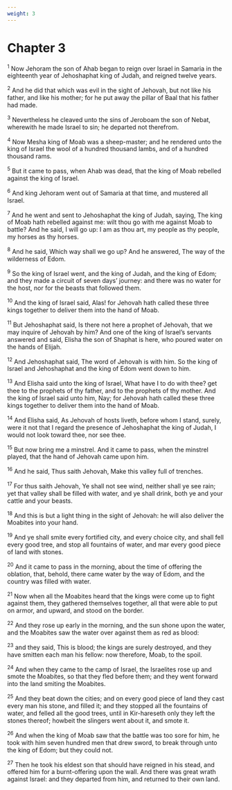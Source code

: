 ```yaml
---
weight: 3
---
```


# Chapter 3

<sup>1</sup> Now Jehoram the son of Ahab began to reign over Israel in Samaria in the eighteenth year of Jehoshaphat king of Judah, and reigned twelve years. 

<sup>2</sup> And he did that which was evil in the sight of Jehovah, but not like his father, and like his mother; for he put away the pillar of Baal that his father had made. 

<sup>3</sup> Nevertheless he cleaved unto the sins of Jeroboam the son of Nebat, wherewith he made Israel to sin; he departed not therefrom. 

<sup>4</sup> Now Mesha king of Moab was a sheep-master; and he rendered unto the king of Israel the wool of a hundred thousand lambs, and of a hundred thousand rams. 

<sup>5</sup> But it came to pass, when Ahab was dead, that the king of Moab rebelled against the king of Israel. 

<sup>6</sup> And king Jehoram went out of Samaria at that time, and mustered all Israel. 

<sup>7</sup> And he went and sent to Jehoshaphat the king of Judah, saying, The king of Moab hath rebelled against me: wilt thou go with me against Moab to battle? And he said, I will go up: I am as thou art, my people as thy people, my horses as thy horses. 

<sup>8</sup> And he said, Which way shall we go up? And he answered, The way of the wilderness of Edom. 

<sup>9</sup> So the king of Israel went, and the king of Judah, and the king of Edom; and they made a circuit of seven days’ journey: and there was no water for the host, nor for the beasts that followed them. 

<sup>10</sup> And the king of Israel said, Alas! for Jehovah hath called these three kings together to deliver them into the hand of Moab. 

<sup>11</sup> But Jehoshaphat said, Is there not here a prophet of Jehovah, that we may inquire of Jehovah by him? And one of the king of Israel’s servants answered and said, Elisha the son of Shaphat is here, who poured water on the hands of Elijah. 

<sup>12</sup> And Jehoshaphat said, The word of Jehovah is with him. So the king of Israel and Jehoshaphat and the king of Edom went down to him. 

<sup>13</sup> And Elisha said unto the king of Israel, What have I to do with thee? get thee to the prophets of thy father, and to the prophets of thy mother. And the king of Israel said unto him, Nay; for Jehovah hath called these three kings together to deliver them into the hand of Moab. 

<sup>14</sup> And Elisha said, As Jehovah of hosts liveth, before whom I stand, surely, were it not that I regard the presence of Jehoshaphat the king of Judah, I would not look toward thee, nor see thee. 

<sup>15</sup> But now bring me a minstrel. And it came to pass, when the minstrel played, that the hand of Jehovah came upon him. 

<sup>16</sup> And he said, Thus saith Jehovah, Make this valley full of trenches. 

<sup>17</sup> For thus saith Jehovah, Ye shall not see wind, neither shall ye see rain; yet that valley shall be filled with water, and ye shall drink, both ye and your cattle and your beasts. 

<sup>18</sup> And this is but a light thing in the sight of Jehovah: he will also deliver the Moabites into your hand. 

<sup>19</sup> And ye shall smite every fortified city, and every choice city, and shall fell every good tree, and stop all fountains of water, and mar every good piece of land with stones. 

<sup>20</sup> And it came to pass in the morning, about the time of offering the oblation, that, behold, there came water by the way of Edom, and the country was filled with water. 

<sup>21</sup> Now when all the Moabites heard that the kings were come up to fight against them, they gathered themselves together, all that were able to put on armor, and upward, and stood on the border. 

<sup>22</sup> And they rose up early in the morning, and the sun shone upon the water, and the Moabites saw the water over against them as red as blood: 

<sup>23</sup> and they said, This is blood; the kings are surely destroyed, and they have smitten each man his fellow: now therefore, Moab, to the spoil. 

<sup>24</sup> And when they came to the camp of Israel, the Israelites rose up and smote the Moabites, so that they fled before them; and they went forward into the land smiting the Moabites. 

<sup>25</sup> And they beat down the cities; and on every good piece of land they cast every man his stone, and filled it; and they stopped all the fountains of water, and felled all the good trees, until in Kir-hareseth only they left the stones thereof; howbeit the slingers went about it, and smote it. 

<sup>26</sup> And when the king of Moab saw that the battle was too sore for him, he took with him seven hundred men that drew sword, to break through unto the king of Edom; but they could not. 

<sup>27</sup> Then he took his eldest son that should have reigned in his stead, and offered him for a burnt-offering upon the wall. And there was great wrath against Israel: and they departed from him, and returned to their own land. 


